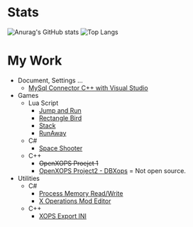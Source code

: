 # Stats
![Anurag's GitHub stats](https://github-readme-stats.vercel.app/api?username=Ssims-kr&theme=default&show_icons=default)
![Top Langs](https://github-readme-stats.vercel.app/api/top-langs/?username=Ssims-kr&layout=compact&theme=default)

# My Work
* Document, Settings ...
    * [MySql Connector C++ with Visual Studio](https://github.com/Ssims-kr/CPP_MYSQL)
* Games
    * Lua Script
        * [Jump and Run](https://github.com/Ssims-kr/Jump-and-Run)
        * [Rectangle Bird](https://github.com/Ssims-kr/Rectangle-Bird)
        * [Stack](https://github.com/Ssims-kr/Stack)
        * [RunAway](https://y-s2.tistory.com/2487?category=948449)
    * C#
        * [Space Shooter](https://github.com/Ssims-kr/SpaceShooter)
    * C++
        * ~~OpenXOPS Proejct 1~~
        * [OpenXOPS Project2 - DBXops](https://cafe.naver.com/xopertaion/10742) = Not open source.
* Utilities
    * C#
        * [Process Memory Read/Write](https://github.com/Ssims-kr/Process-Memory-Read-Write)
        * [X Operations Mod Editor](https://github.com/Ssims-kr/XME)
    * C++
        * [XOPS Export INI](https://github.com/Ssims-kr/XOPS-Export-INI)
